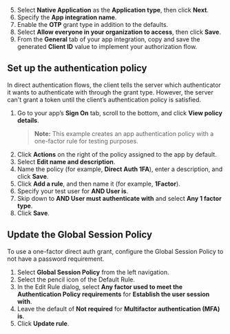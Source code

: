 5. Select **Native Application** as the **Application type**, then click **Next**.
1. Specify the **App integration name**.
1. Enable the **OTP** grant type in addition to the defaults.
1. Select **Allow everyone in your organization to access**, then click **Save**.
1. From the **General** tab of your app integration, copy and save the generated **Client ID** value to implement your authorization flow.

## Set up the authentication policy

In direct authentication flows, the client tells the server which authenticator it wants to authenticate with through the grant type. However, the server can't grant a token until the client’s authentication policy is satisfied.

1. Go to your app’s **Sign On** tab, scroll to the bottom, and click **View policy details**.
    > **Note:** This example creates an app authentication policy with a one-factor rule for testing purposes.
1. Click **Actions** on the right of the policy assigned to the app by default.
1. Select **Edit name and description**.
1. Name the policy (for example, **Direct Auth 1FA**), enter a description, and click **Save**.
1. Click **Add a rule**, and then name it (for example, **1Factor**).
1. Specify your test user for **AND User is**.
1. Skip down to **AND User must authenticate with** and select **Any 1 factor type**.
1. Click **Save**.

## Update the Global Session Policy

To use a one-factor direct auth grant, configure the Global Session Policy to not have a password requirement.<!-- After phase 1, this may change -->

1. Select **Global Session Policy** from the left navigation.
1. Select the pencil icon of the Default Rule.
1. In the Edit Rule dialog, select **Any factor used to meet the Authentication Policy requirements** for **Establish the user session with**.
1. Leave the default of **Not required** for **Multifactor authentication (MFA) is**.
1. Click **Update rule**.
